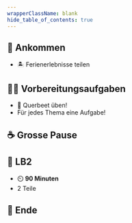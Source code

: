 ```yaml
---
wrapperClassName: blank
hide_table_of_contents: true
---
```


<Timeline title="Woche 9">
<Event time="12:45">

## 🤗 Ankommen

- :desert_island: Ferienerlebnisse teilen

</Event>
<Event time="13:00">

## :woman_student: Vorbereitungsaufgaben

- 🐝 Querbeet üben!
- Für jedes Thema eine Aufgabe!

</Event>
<Event time="14:20">

## :coffee: Grosse Pause

</Event>
<Event time="14:40">

## :checkered_flag: LB2

- :timer_clock: **90 Minuten**
- 2 Teile

</Event>
<Event time="16:15">

## :ferris_wheel: Ende

</Event>
</Timeline>
